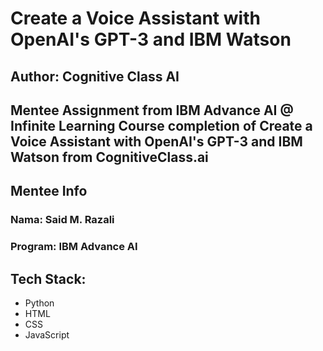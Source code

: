 # Create a Voice Assistant with OpenAI's GPT-3 and IBM Watson
## Author: Cognitive Class AI

Mentee Assignment from IBM Advance AI @ Infinite Learning 
Course completion of Create a Voice Assistant with OpenAI's GPT-3 and IBM Watson from CognitiveClass.ai
---

## Mentee Info
### Nama: Said M. Razali
### Program: IBM Advance AI

## Tech Stack:
- Python
- HTML
- CSS
- JavaScript
